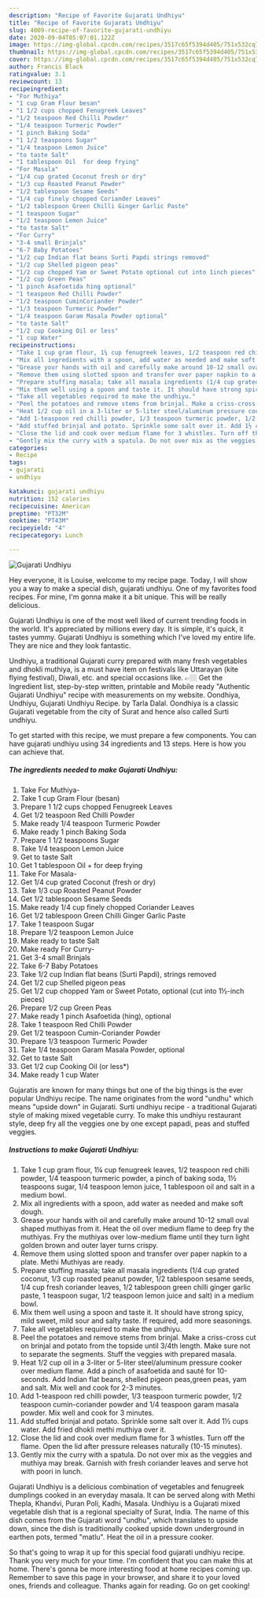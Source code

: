 ```yaml
---
description: "Recipe of Favorite Gujarati Undhiyu"
title: "Recipe of Favorite Gujarati Undhiyu"
slug: 4009-recipe-of-favorite-gujarati-undhiyu
date: 2020-09-04T05:07:01.122Z
image: https://img-global.cpcdn.com/recipes/3517c65f5394d405/751x532cq70/gujarati-undhiyu-recipe-main-photo.jpg
thumbnail: https://img-global.cpcdn.com/recipes/3517c65f5394d405/751x532cq70/gujarati-undhiyu-recipe-main-photo.jpg
cover: https://img-global.cpcdn.com/recipes/3517c65f5394d405/751x532cq70/gujarati-undhiyu-recipe-main-photo.jpg
author: Francis Black
ratingvalue: 3.1
reviewcount: 13
recipeingredient:
- "For Muthiya"
- "1 cup Gram Flour besan"
- "1 1/2 cups chopped Fenugreek Leaves"
- "1/2 teaspoon Red Chilli Powder"
- "1/4 teaspoon Turmeric Powder"
- "1 pinch Baking Soda"
- "1 1/2 teaspoons Sugar"
- "1/4 teaspoon Lemon Juice"
- "to taste Salt"
- "1 tablespoon Oil  for deep frying"
- "For Masala"
- "1/4 cup grated Coconut fresh or dry"
- "1/3 cup Roasted Peanut Powder"
- "1/2 tablespoon Sesame Seeds"
- "1/4 cup finely chopped Coriander Leaves"
- "1/2 tablespoon Green Chilli Ginger Garlic Paste"
- "1 teaspoon Sugar"
- "1/2 teaspoon Lemon Juice"
- "to taste Salt"
- "For Curry"
- "3-4 small Brinjals"
- "6-7 Baby Potatoes"
- "1/2 cup Indian flat beans Surti Papdi strings removed"
- "1/2 cup Shelled pigeon peas"
- "1/2 cup chopped Yam or Sweet Potato optional cut into 1inch pieces"
- "1/2 cup Green Peas"
- "1 pinch Asafoetida hing optional"
- "1 teaspoon Red Chilli Powder"
- "1/2 teaspoon CuminCoriander Powder"
- "1/3 teaspoon Turmeric Powder"
- "1/4 teaspoon Garam Masala Powder optional"
- "to taste Salt"
- "1/2 cup Cooking Oil or less"
- "1 cup Water"
recipeinstructions:
- "Take 1 cup gram flour, 1¼ cup fenugreek leaves, 1/2 teaspoon red chilli powder, 1/4 teaspoon turmeric powder, a pinch of baking soda, 1½ teaspoons sugar, 1/4 teaspoon lemon juice, 1 tablespoon oil and salt in a medium bowl."
- "Mix all ingredients with a spoon, add water as needed and make soft dough."
- "Grease your hands with oil and carefully make around 10-12 small oval shaped muthiyas from it. Heat the oil over medium flame to deep fry the muthiyas. Fry the muthiyas over low-medium flame until they turn light golden brown and outer layer turns crispy."
- "Remove them using slotted spoon and transfer over paper napkin to a plate. Methi Muthiyas are ready."
- "Prepare stuffing masala; take all masala ingredients (1/4 cup grated coconut, 1/3 cup roasted peanut powder, 1/2 tablespoon sesame seeds, 1/4 cup fresh coriander leaves, 1/2 tablespoon green chilli ginger garlic paste, 1 teaspoon sugar, 1/2 teaspoon lemon juice and salt) in a medium bowl."
- "Mix them well using a spoon and taste it. It should have strong spicy, mild sweet, mild sour and salty taste. If required, add more seasonings."
- "Take all vegetables required to make the undhiyu."
- "Peel the potatoes and remove stems from brinjal. Make a criss-cross cut on brinjal and potato from the topside until 3/4th length. Make sure not to separate the segments. Stuff the veggies with prepared masala."
- "Heat 1/2 cup oil in a 3-liter or 5-liter steel/aluminum pressure cooker over medium flame. Add a pinch of asafoetida and sauté for 10-seconds. Add Indian flat beans, shelled pigeon peas,green peas, yam and salt. Mix well and cook for 2-3 minutes."
- "Add 1-teaspoon red chilli powder, 1/3 teaspoon turmeric powder, 1/2 teaspoon cumin-coriander powder and 1/4 teaspoon garam masala powder. Mix well and cook for 3 minutes."
- "Add stuffed brinjal and potato. Sprinkle some salt over it. Add 1½ cups water. Add fried dhokli methi muthiya over it."
- "Close the lid and cook over medium flame for 3 whistles. Turn off the flame. Open the lid after pressure releases naturally (10-15 minutes)."
- "Gently mix the curry with a spatula. Do not over mix as the veggies and muthiya may break. Garnish with fresh coriander leaves and serve hot with poori in lunch."
categories:
- Recipe
tags:
- gujarati
- undhiyu

katakunci: gujarati undhiyu 
nutrition: 152 calories
recipecuisine: American
preptime: "PT32M"
cooktime: "PT43M"
recipeyield: "4"
recipecategory: Lunch

---
```



![Gujarati Undhiyu](https://img-global.cpcdn.com/recipes/3517c65f5394d405/751x532cq70/gujarati-undhiyu-recipe-main-photo.jpg)

Hey everyone, it is Louise, welcome to my recipe page. Today, I will show you a way to make a special dish, gujarati undhiyu. One of my favorites food recipes. For mine, I'm gonna make it a bit unique. This will be really delicious.

Gujarati Undhiyu is one of the most well liked of current trending foods in the world. It's appreciated by millions every day. It is simple, it's quick, it tastes yummy. Gujarati Undhiyu is something which I've loved my entire life. They are nice and they look fantastic.

Undhiyu, a traditional Gujarati curry prepared with many fresh vegetables and dhokli muthiya, is a must have item on festivals like Uttarayan (kite flying festival), Diwali, etc. and special occasions like. 👉🏼 Get the Ingredient list, step-by-step written, printable and Mobile ready &#34;Authentic Gujarati Undhiyu&#34; recipe with measurements on my website. Oondhiya, Undhiyu, Gujarati Undhiyu Recipe. by Tarla Dalal. Oondhiya is a classic Gujarati vegetable from the city of Surat and hence also called Surti undhiyu.


To get started with this recipe, we must prepare a few components. You can have gujarati undhiyu using 34 ingredients and 13 steps. Here is how you can achieve that.

<!--inarticleads1-->

##### The ingredients needed to make Gujarati Undhiyu:

1. Take For Muthiya-
1. Take 1 cup Gram Flour (besan)
1. Prepare 1 1/2 cups chopped Fenugreek Leaves
1. Get 1/2 teaspoon Red Chilli Powder
1. Make ready 1/4 teaspoon Turmeric Powder
1. Make ready 1 pinch Baking Soda
1. Prepare 1 1/2 teaspoons Sugar
1. Take 1/4 teaspoon Lemon Juice
1. Get to taste Salt
1. Get 1 tablespoon Oil + for deep frying
1. Take For Masala-
1. Get 1/4 cup grated Coconut (fresh or dry)
1. Take 1/3 cup Roasted Peanut Powder
1. Get 1/2 tablespoon Sesame Seeds
1. Make ready 1/4 cup finely chopped Coriander Leaves
1. Get 1/2 tablespoon Green Chilli Ginger Garlic Paste
1. Take 1 teaspoon Sugar
1. Prepare 1/2 teaspoon Lemon Juice
1. Make ready to taste Salt
1. Make ready For Curry-
1. Get 3-4 small Brinjals
1. Take 6-7 Baby Potatoes
1. Take 1/2 cup Indian flat beans (Surti Papdi), strings removed
1. Get 1/2 cup Shelled pigeon peas
1. Get 1/2 cup chopped Yam or Sweet Potato, optional (cut into 1½-inch pieces)
1. Prepare 1/2 cup Green Peas
1. Make ready 1 pinch Asafoetida (hing), optional
1. Take 1 teaspoon Red Chilli Powder
1. Get 1/2 teaspoon Cumin-Coriander Powder
1. Prepare 1/3 teaspoon Turmeric Powder
1. Take 1/4 teaspoon Garam Masala Powder, optional
1. Get to taste Salt
1. Get 1/2 cup Cooking Oil (or less*)
1. Make ready 1 cup Water


Gujaratis are known for many things but one of the big things is the ever popular Undhiyu recipe. The name originates from the word &#34;undhu&#34; which means &#34;upside down&#34; in Gujarati. Surti undhiyu recipe - a traditional Gujarati style of making mixed vegetable curry. To make this undhiyu restaurant style, deep fry all the veggies one by one except papadi, peas and stuffed veggies. 

<!--inarticleads2-->

##### Instructions to make Gujarati Undhiyu:

1. Take 1 cup gram flour, 1¼ cup fenugreek leaves, 1/2 teaspoon red chilli powder, 1/4 teaspoon turmeric powder, a pinch of baking soda, 1½ teaspoons sugar, 1/4 teaspoon lemon juice, 1 tablespoon oil and salt in a medium bowl.
1. Mix all ingredients with a spoon, add water as needed and make soft dough.
1. Grease your hands with oil and carefully make around 10-12 small oval shaped muthiyas from it. Heat the oil over medium flame to deep fry the muthiyas. Fry the muthiyas over low-medium flame until they turn light golden brown and outer layer turns crispy.
1. Remove them using slotted spoon and transfer over paper napkin to a plate. Methi Muthiyas are ready.
1. Prepare stuffing masala; take all masala ingredients (1/4 cup grated coconut, 1/3 cup roasted peanut powder, 1/2 tablespoon sesame seeds, 1/4 cup fresh coriander leaves, 1/2 tablespoon green chilli ginger garlic paste, 1 teaspoon sugar, 1/2 teaspoon lemon juice and salt) in a medium bowl.
1. Mix them well using a spoon and taste it. It should have strong spicy, mild sweet, mild sour and salty taste. If required, add more seasonings.
1. Take all vegetables required to make the undhiyu.
1. Peel the potatoes and remove stems from brinjal. Make a criss-cross cut on brinjal and potato from the topside until 3/4th length. Make sure not to separate the segments. Stuff the veggies with prepared masala.
1. Heat 1/2 cup oil in a 3-liter or 5-liter steel/aluminum pressure cooker over medium flame. Add a pinch of asafoetida and sauté for 10-seconds. Add Indian flat beans, shelled pigeon peas,green peas, yam and salt. Mix well and cook for 2-3 minutes.
1. Add 1-teaspoon red chilli powder, 1/3 teaspoon turmeric powder, 1/2 teaspoon cumin-coriander powder and 1/4 teaspoon garam masala powder. Mix well and cook for 3 minutes.
1. Add stuffed brinjal and potato. Sprinkle some salt over it. Add 1½ cups water. Add fried dhokli methi muthiya over it.
1. Close the lid and cook over medium flame for 3 whistles. Turn off the flame. Open the lid after pressure releases naturally (10-15 minutes).
1. Gently mix the curry with a spatula. Do not over mix as the veggies and muthiya may break. Garnish with fresh coriander leaves and serve hot with poori in lunch.


Gujarati Undhiyu is a delicious combination of vegetables and fenugreek dumplings cooked in an everyday masala. It can be served along with Methi Thepla, Khandvi, Puran Poli, Kadhi, Masala. Undhiyu is a Gujarati mixed vegetable dish that is a regional specialty of Surat, India. The name of this dish comes from the Gujarati word &#34;undhu&#34;, which translates to upside down, since the dish is traditionally cooked upside down underground in earthen pots, termed &#34;matlu&#34;. Heat the oil in a pressure cooker. 

So that's going to wrap it up for this special food gujarati undhiyu recipe. Thank you very much for your time. I'm confident that you can make this at home. There's gonna be more interesting food at home recipes coming up. Remember to save this page in your browser, and share it to your loved ones, friends and colleague. Thanks again for reading. Go on get cooking!
